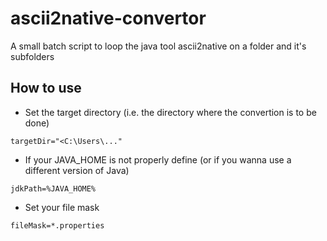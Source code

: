 # ascii2native-convertor
A small batch script to loop the java tool ascii2native on a folder and it's subfolders

## How to use
* Set the target directory (i.e. the directory where the convertion is to be done)
```batch
targetDir="<C:\Users\..."
```
* If your JAVA_HOME is not properly define (or if you wanna use a different version of Java)
```batch
jdkPath=%JAVA_HOME%
```
* Set your file mask
```batch
fileMask=*.properties
```

